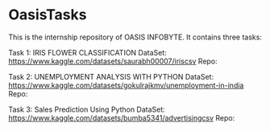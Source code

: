 # OasisTasks
This is the internship repository of OASIS INFOBYTE.
It contains three tasks:

Task 1: IRIS FLOWER CLASSIFICATION
DataSet: https://www.kaggle.com/datasets/saurabh00007/iriscsv
Repo: 

Task 2: UNEMPLOYMENT ANALYSIS WITH PYTHON
DataSet: https://www.kaggle.com/datasets/gokulrajkmv/unemployment-in-india
Repo:

Task 3: Sales Prediction Using Python
DataSet: https://www.kaggle.com/datasets/bumba5341/advertisingcsv
Repo: 

